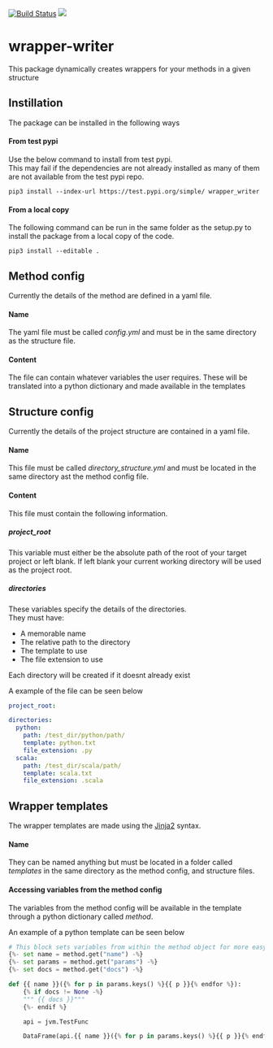 [![Build Status](https://travis-ci.org/treilly94/wrapper-writer.svg?branch=development)](https://travis-ci.org/treilly94/wrapper-writer)
[![](https://img.shields.io/badge/taiga-kanban-green.svg)](https://tree.taiga.io/project/treilly94-wrapper-writer/)
# wrapper-writer
This package dynamically creates wrappers for your methods in a given structure

## Instillation 
The package can be installed in the following ways
#### From test pypi
Use the below command to install from test pypi.  
This may fail if the dependencies are not already installed as many of them are not available from the test pypi repo. 
```
pip3 install --index-url https://test.pypi.org/simple/ wrapper_writer 
```
#### From a local copy
The following command can be run in the same folder as the setup.py to install the package from a local copy of the 
code.
```
pip3 install --editable .
```

## Method config
Currently the details of the method are defined in a yaml file. 
#### Name
The yaml file must be called *config.yml* and must be in the same directory as the structure file.  
#### Content
The file can contain whatever variables the user requires. These will be translated into a python dictionary and made
available in the templates

## Structure config
Currently the details of the project structure are contained in a yaml file.
#### Name
This file must be called *directory_structure.yml* and must be located in the same directory ast the method config file.
#### Content
This file must contain the following information.  
##### project_root
This variable must either be the absolute path of the root of your target project or left blank. If left blank your 
current working directory will be used as the project root.
##### directories 
These variables specify the details of the directories.  
They must have:  
* A memorable name
* The relative path to the directory
* The template to use
* The file extension to use  

Each directory will be created if it doesnt already exist 

A example of the file can be seen below 
```yaml
project_root:

directories:
  python:
    path: /test_dir/python/path/
    template: python.txt
    file_extension: .py
  scala:
    path: /test_dir/scala/path/
    template: scala.txt
    file_extension: .scala
```

## Wrapper templates
The wrapper templates are made using the [Jinja2](http://jinja.pocoo.org) syntax.
#### Name
They can be named anything but must be located in a folder called *templates* in the same directory as the 
method config, and structure files.
#### Accessing variables from the method config
The variables from the method config will be available in the template through a python dictionary called *method*.

An example of a python template can be seen below
```python
# This block sets variables from within the method object for more easy calling
{%- set name = method.get("name") -%}
{%- set params = method.get("params") -%}
{%- set docs = method.get("docs") -%}

def {{ name }}({% for p in params.keys() %}{{ p }}{% endfor %}):
    {% if docs != None -%}
    """ {{ docs }}"""
    {%- endif %}

    api = jvm.TestFunc

    DataFrame(api.{{ name }}({% for p in params.keys() %}{{ p }}{% endfor %}), sql_ctx)
``` 